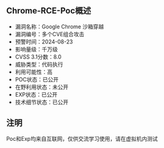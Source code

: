 ## Chrome-RCE-Poc概述

- 漏洞名称：Google Chrome 沙箱穿越
- 漏洞编号：多个CVE组合攻击
- 预警时间：2024-08-23
- 影响量级：千万级
- CVSS 3.1分数：8.0
- 威胁类型：代码执行
- 利用可能性：高
- POC状态：已公开
- 在野利用状态：未公开
- EXP状态：已公开
- 技术细节状态：已公开

## 注明

Poc和Exp均来自互联网，仅供交流学习使用，请在虚拟机内测试
